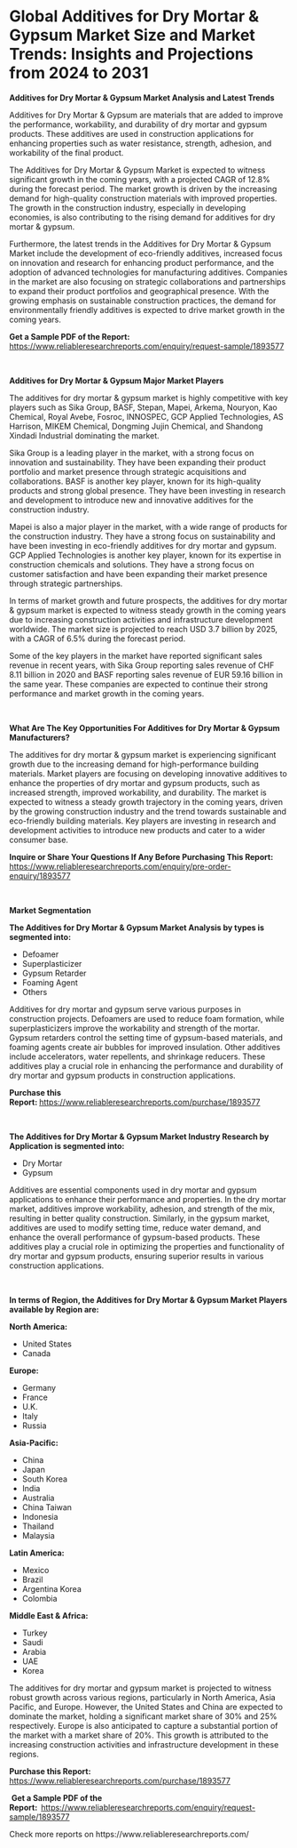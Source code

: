 <p><h1>Global Additives for Dry Mortar & Gypsum Market Size and Market Trends: Insights and Projections from 2024 to 2031</h1></p><p><strong>Additives for Dry Mortar & Gypsum Market Analysis and Latest Trends</strong></p>
<p><p>Additives for Dry Mortar & Gypsum are materials that are added to improve the performance, workability, and durability of dry mortar and gypsum products. These additives are used in construction applications for enhancing properties such as water resistance, strength, adhesion, and workability of the final product.</p><p>The Additives for Dry Mortar & Gypsum Market is expected to witness significant growth in the coming years, with a projected CAGR of 12.8% during the forecast period. The market growth is driven by the increasing demand for high-quality construction materials with improved properties. The growth in the construction industry, especially in developing economies, is also contributing to the rising demand for additives for dry mortar & gypsum.</p><p>Furthermore, the latest trends in the Additives for Dry Mortar & Gypsum Market include the development of eco-friendly additives, increased focus on innovation and research for enhancing product performance, and the adoption of advanced technologies for manufacturing additives. Companies in the market are also focusing on strategic collaborations and partnerships to expand their product portfolios and geographical presence. With the growing emphasis on sustainable construction practices, the demand for environmentally friendly additives is expected to drive market growth in the coming years.</p></p>
<p><strong>Get a Sample PDF of the Report:&nbsp;</strong> <a href="https://www.reliableresearchreports.com/enquiry/request-sample/1893577">https://www.reliableresearchreports.com/enquiry/request-sample/1893577</a></p>
<p>&nbsp;</p>
<p><strong>Additives for Dry Mortar & Gypsum Major Market Players</strong></p>
<p><p>The additives for dry mortar & gypsum market is highly competitive with key players such as Sika Group, BASF, Stepan, Mapei, Arkema, Nouryon, Kao Chemical, Royal Avebe, Fosroc, INNOSPEC, GCP Applied Technologies, AS Harrison, MIKEM Chemical, Dongming Jujin Chemical, and Shandong Xindadi Industrial dominating the market.</p><p>Sika Group is a leading player in the market, with a strong focus on innovation and sustainability. They have been expanding their product portfolio and market presence through strategic acquisitions and collaborations. BASF is another key player, known for its high-quality products and strong global presence. They have been investing in research and development to introduce new and innovative additives for the construction industry.</p><p>Mapei is also a major player in the market, with a wide range of products for the construction industry. They have a strong focus on sustainability and have been investing in eco-friendly additives for dry mortar and gypsum. GCP Applied Technologies is another key player, known for its expertise in construction chemicals and solutions. They have a strong focus on customer satisfaction and have been expanding their market presence through strategic partnerships.</p><p>In terms of market growth and future prospects, the additives for dry mortar & gypsum market is expected to witness steady growth in the coming years due to increasing construction activities and infrastructure development worldwide. The market size is projected to reach USD 3.7 billion by 2025, with a CAGR of 6.5% during the forecast period.</p><p>Some of the key players in the market have reported significant sales revenue in recent years, with Sika Group reporting sales revenue of CHF 8.11 billion in 2020 and BASF reporting sales revenue of EUR 59.16 billion in the same year. These companies are expected to continue their strong performance and market growth in the coming years.</p></p>
<p>&nbsp;</p>
<p><strong>What Are The Key Opportunities For Additives for Dry Mortar & Gypsum Manufacturers?</strong></p>
<p><p>The additives for dry mortar & gypsum market is experiencing significant growth due to the increasing demand for high-performance building materials. Market players are focusing on developing innovative additives to enhance the properties of dry mortar and gypsum products, such as increased strength, improved workability, and durability. The market is expected to witness a steady growth trajectory in the coming years, driven by the growing construction industry and the trend towards sustainable and eco-friendly building materials. Key players are investing in research and development activities to introduce new products and cater to a wider consumer base.</p></p>
<p><strong>Inquire or Share Your Questions If Any Before Purchasing This Report:</strong> <a href="https://www.reliableresearchreports.com/enquiry/pre-order-enquiry/1893577">https://www.reliableresearchreports.com/enquiry/pre-order-enquiry/1893577</a></p>
<p>&nbsp;</p>
<p><strong>Market Segmentation</strong></p>
<p><strong>The Additives for Dry Mortar & Gypsum Market Analysis by types is segmented into:</strong></p>
<p><ul><li>Defoamer</li><li>Superplasticizer</li><li>Gypsum Retarder</li><li>Foaming Agent</li><li>Others</li></ul></p>
<p><p>Additives for dry mortar and gypsum serve various purposes in construction projects. Defoamers are used to reduce foam formation, while superplasticizers improve the workability and strength of the mortar. Gypsum retarders control the setting time of gypsum-based materials, and foaming agents create air bubbles for improved insulation. Other additives include accelerators, water repellents, and shrinkage reducers. These additives play a crucial role in enhancing the performance and durability of dry mortar and gypsum products in construction applications.</p></p>
<p><strong>Purchase this Report:&nbsp;</strong><a href="https://www.reliableresearchreports.com/purchase/1893577">https://www.reliableresearchreports.com/purchase/1893577</a></p>
<p>&nbsp;</p>
<p><strong>The Additives for Dry Mortar & Gypsum Market Industry Research by Application is segmented into:</strong></p>
<p><ul><li>Dry Mortar</li><li>Gypsum</li></ul></p>
<p><p>Additives are essential components used in dry mortar and gypsum applications to enhance their performance and properties. In the dry mortar market, additives improve workability, adhesion, and strength of the mix, resulting in better quality construction. Similarly, in the gypsum market, additives are used to modify setting time, reduce water demand, and enhance the overall performance of gypsum-based products. These additives play a crucial role in optimizing the properties and functionality of dry mortar and gypsum products, ensuring superior results in various construction applications.</p></p>
<p>&nbsp;</p>
<p><strong>In terms of Region, the Additives for Dry Mortar & Gypsum Market Players available by Region are:</strong></p>
<p>
    <p> <strong> North America: </strong>
        <ul>
            <li>United States</li>
            <li>Canada</li>
        </ul>
        </p> 
    <p> <strong> Europe: </strong>
        <ul>
            <li>Germany</li>
            <li>France</li>
            <li>U.K.</li>
            <li>Italy</li>
            <li>Russia</li>
        </ul>
        </p> 
    <p> <strong> Asia-Pacific: </strong>
        <ul>
            <li>China</li>
            <li>Japan</li>
            <li>South Korea</li>
            <li>India</li>
            <li>Australia</li>
            <li>China Taiwan</li>
            <li>Indonesia</li>
            <li>Thailand</li>
            <li>Malaysia</li>
        </ul>
        </p> 
    <p> <strong> Latin America: </strong>
        <ul>
            <li>Mexico</li>
            <li>Brazil</li>
            <li>Argentina Korea</li>
            <li>Colombia</li>
        </ul>
        </p> 
    <p> <strong> Middle East & Africa: </strong>
        <ul>
            <li>Turkey</li>
            <li>Saudi</li>
            <li>Arabia</li>
            <li>UAE</li>
            <li>Korea</li>
        </ul>
    </p>
    </p>
<p><p>The additives for dry mortar and gypsum market is projected to witness robust growth across various regions, particularly in North America, Asia Pacific, and Europe. However, the United States and China are expected to dominate the market, holding a significant market share of 30% and 25% respectively. Europe is also anticipated to capture a substantial portion of the market with a market share of 20%. This growth is attributed to the increasing construction activities and infrastructure development in these regions.</p></p>
<p><strong>Purchase this Report: </strong><a href="https://www.reliableresearchreports.com/purchase/1893577">https://www.reliableresearchreports.com/purchase/1893577</a></p>
<p>&nbsp;<strong>Get a Sample PDF of the Report:&nbsp;&nbsp;</strong><a href="https://www.reliableresearchreports.com/enquiry/request-sample/1893577">https://www.reliableresearchreports.com/enquiry/request-sample/1893577</a></p>
<p><strong></strong></p>
<p>Check more reports on https://www.reliableresearchreports.com/</p>